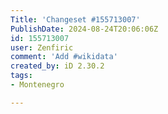 ```yaml
---
Title: 'Changeset #155713007'
PublishDate: 2024-08-24T20:06:06Z
id: 155713007
user: Zenfiric
comment: 'Add #wikidata'
created_by: iD 2.30.2
tags:
- Montenegro

---
```

